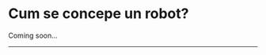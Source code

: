 # **Cum se concepe un robot?**

Coming soon...

<hr>

<!--
## **Începutul unui sezon**

- gather all ideas and try them out
- try to define every way of scoring by all possible DoFs and take them out 1 by 1
- determine if a small robot is worth the hassle
- determine if a game has defense
- focus on delivery time too
<hr>

## **Cum faci alegerile potrivite**

- parameters used to judge things:
  - reliability
  - speed
  - weight
  - current consumption
  - complexity
  - necessary precision to work
- better explain the part about tradeoffs and give a real example
- focus on simplicity again

Probably should add this to the end of the document
[aici](https://www.youtube.com/watch?v=qIUIWsuzY8Q&t=250s) este un workshop în care echipa [12993 RoboKings Aurum](https://ftcscout.org/teams/12993)

<hr>-->
